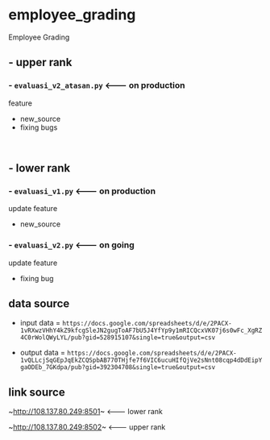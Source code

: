 # employee_grading
Employee Grading


## - upper rank 
### - `evaluasi_v2_atasan.py` <--- on production
feature

- new_source
- fixing bugs


<br>

## - lower rank 
### - `evaluasi_v1.py` <--- on production
update feature

- new_source 

### - `evaluasi_v2.py` <--- on going
update feature

- fixing bug


## data source

- input data = `https://docs.google.com/spreadsheets/d/e/2PACX-1vRXwzVHhY4kZ9kfcgSleJN2gugToAF7bU5J4YfYp9y1mRICQcxVK07j6s0wFc_XgRZ4C0rWolQWyLYL/pub?gid=528915107&single=true&output=csv
`


- output data = `https://docs.google.com/spreadsheets/d/e/2PACX-1vQLLcjSqGEpJqEkZCQSpbAB770THjfe7f6VIC6ucuHIfQjVe2sNnt08cqp4dDdEipYgaODEb_7GKdpa/pub?gid=392304708&single=true&output=csv    
`

## link source

~http://108.137.80.249:8501~ <--- lower rank

~http://108.137.80.249:8502~ <--- upper rank
   
